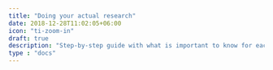 ```yaml
---
title: "Doing your actual research"
date: 2018-12-28T11:02:05+06:00
icon: "ti-zoom-in"
draft: true
description: "Step-by-step guide with what is important to know for each phase of conducting your research"
type : "docs"
---
```

